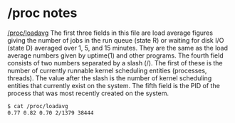 # /proc notes

[/proc/loadavg](https://linux.die.net/man/5/proc)
    The first three fields in this file are load average figures giving the number of jobs in the run queue (state R) or waiting for disk I/O (state D) averaged over 1, 5, and 15 minutes. They are the same as the load average numbers given by uptime(1) and other programs. The fourth field consists of two numbers separated by a slash (/). The first of these is the number of currently runnable kernel scheduling entities (processes, threads). The value after the slash is the number of kernel scheduling entities that currently exist on the system. The fifth field is the PID of the process that was most recently created on the system. 

```sh
$ cat /proc/loadavg 
0.77 0.82 0.70 2/1379 38444
```